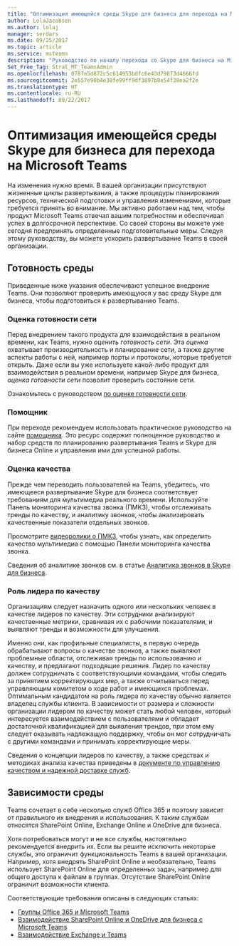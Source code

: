 ```yaml
---
title: "Оптимизация имеющейся среды Skype для бизнеса для перехода на Microsoft Teams"
author: LolaJacobsen
ms.author: lolaj
manager: serdars
ms.date: 09/25/2017
ms.topic: article
ms.service: msteams
description: "Руководство по началу перехода со Skype для бизнеса на Microsoft Teams."
Set_Free_Tag: Strat_MT_TeamsAdmin
ms.openlocfilehash: 0787e5d872c5c614953bdfc6e43d79073d4666fd
ms.sourcegitcommit: 2e557e90b4e30fe99ff9df3897b8e54f38ea2f2e
ms.translationtype: HT
ms.contentlocale: ru-RU
ms.lasthandoff: 09/22/2017
---
```

<a name="optimize-your-current-skype-for-business-environment-for-microsoft-teams"></a>Оптимизация имеющейся среды Skype для бизнеса для перехода на Microsoft Teams
==============================================================

На изменения нужно время. В вашей организации присутствуют жизненные циклы развертывания, а также процедуры планирования ресурсов, технической подготовки и управления изменениями, которые требуется принять во внимание. Мы активно работаем над тем, чтобы продукт Microsoft Teams отвечал вашим потребностям и обеспечивал успех в долгосрочной перспективе. Со своей стороны вы можете уже сегодня предпринять определенные подготовительные меры. Следуя этому руководству, вы можете ускорить развертывание Teams в своей организации.

## <a name="environmental-readiness"></a>Готовность среды


Приведенные ниже указания обеспечивают успешное внедрение Teams. Они позволяют проверить имеющуюся у вас среду Skype для бизнеса, чтобы подготовиться к развертыванию Teams.   


### <a name="network-readiness-assessment"></a>Оценка готовности сети


Перед внедрением такого продукта для взаимодействия в реальном времени, как Teams, нужно *оценить готовность сети*. Эта *оценка* охватывает производительность и планирование сети, а также другие аспекты работы с ней, например порты и протоколы, которые требуется открыть. Даже если вы уже используете какой-либо продукт для взаимодействия в реальном времени, например Skype для бизнеса, *оценка готовности сети* позволит проверить состояние сети.

Ознакомьтесь с руководством [по оценке готовности сети](https://go.microsoft.com/fwlink/?linkid=859069).

### <a name="my-advisor"></a>Помощник


При переходе рекомендуем использовать практическое руководство на сайте [помощника](http://aka.ms/myadvisor). Это ресурс содержит полноценное руководство и набор средств по планированию развертывания Teams и Skype для бизнеса Online и управления ими для успешной работы.


### <a name="quality-assessment"></a>Оценка качества


Прежде чем переводить пользователей на Teams, убедитесь, что имеющееся развертывание Skype для бизнеса соответствует требованиям для мультимедиа реального времени. Используйте Панель мониторинга качества звонка (ПМКЗ), чтобы отслеживать тренды по качеству, и аналитику звонков, чтобы анализировать качественные показатели отдельных звонков.

Просмотрите [видеоролики о ПМКЗ](https://www.skypeoperationsframework.com/Academy?SOFTrainings=Leverage%20the%20Investigate%20Media%20Quality%20using%20CQD%20Videos), чтобы узнать, как определить качество мультимедиа с помощью Панели мониторинга качества звонка.

Сведения об аналитике звонков см. в статье [Аналитика звонков в Skype для бизнеса](https://support.office.com/article/Set-up-Skype-for-Business-Call-Analytics-fbf7247a-84ae-46cc-9204-2c45b1c734cd).

### <a name="quality-champion-role"></a>Роль лидера по качеству


Организациям следует назначить одного или нескольких человек в качестве лидеров по качеству. Эти сотрудники анализируют качественные метрики, сравнивая их с рабочими показателями, и выявляют тренды и возможности для улучшения.

Именно они, как профильные специалисты, в первую очередь обрабатывают вопросы о качестве звонков, а также выявляют проблемные области, отслеживая тренды по использованию и качеству, и предлагают подходящие решения. Лидер по качеству должен сотрудничать с соответствующими командами, чтобы следить за принятием корректирующих мер, а также отчитываться перед управляющим комитетом о ходе работ и имеющихся проблемах. Оптимальным кандидатом на роль лидера по качеству обычно является владелец службы клиента. В зависимости от размера и сложности организации лидером по качеству может стать любой человек, который интересуется взаимодействием с пользователями и обладает достаточной квалификацией для выявления трендов, при этом ему следует оказывать надлежащую поддержку, чтобы он мог сотрудничать с другими командами и принимать корректирующие меры.

Сведения о концепции лидеров по качеству, а также средствах и методиках анализа качества приведены в [документе по управлению качеством и надежной доставке служб](https://go.microsoft.com/fwlink/?linkid=859071).

## <a name="environmental-dependencies"></a>Зависимости среды


Teams сочетает в себе несколько служб Office 365 и поэтому зависит от правильного их внедрения и использования. К таким службам относятся SharePoint Online, Exchange Online и OneDrive для бизнеса.

Хотя потребоваться могут и не все службы, настоятельно рекомендуется внедрить их. Если вы решите исключить некоторые службы, это ограничит функциональность Teams в вашей организации. Например, хотя внедрять SharePoint Online и необязательно, Teams использует SharePoint Online для определенных задач, например для общего доступа к файлам в группах. Отсутствие SharePoint Online ограничит возможности клиента.

Соответствующие требования описаны в следующих статьях:
- [Группы Office 365 и Microsoft Teams ](Office-365-groups.md)
- [Взаимодействие SharePoint Online и OneDrive для бизнеса с Microsoft Teams](SharePoint-OneDrive-interact.md) 
- [Взаимодействие Exchange и Teams ](Exchange-Teams-interact.md)



